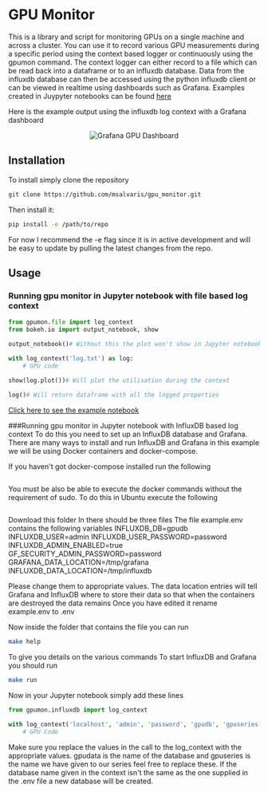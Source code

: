 # GPU Monitor
This is a library and script for monitoring GPUs on a single machine and across a cluster. You can use it to record various GPU measurements during a specific period using the context based logger or continuously using the gpumon command. The context logger can either record to a file which can be read back into a dataframe or to an influxdb database. Data from the influxdb database can then be accessed using the python influxdb client or can be viewed in realtime using dashboards such as Grafana. Examples created in Juypyter notebooks can be found [here]()


Here is the example output using the influxdb log context with a Grafana dashboard

<p align="center">
  <img src="static/gpu_dashboard.gif" alt="Grafana GPU Dashboard"/>
</p>


## Installation

To install simply clone the repository

```bash
git clone https://github.com/msalvaris/gpu_monitor.git
```

Then install it:
```bash
pip install -e /path/to/repo
```

For now I recommend the -e flag since it is in active development and 
will be easy to update by pulling the latest changes from the repo.

## Usage
### Running gpu monitor in Jupyter notebook with file based log context
```python
from gpumon.file import log_context
from bokeh.io import output_notebook, show

output_notebook()# Without this the plot won't show in Jupyter notebook

with log_context('log.txt') as log:
    # GPU code
    
show(log.plot())# Will plot the utilisation during the context

log()# Will return dataframe with all the logged properties
```
[Click here to see the example notebook]()

###Running gpu monitor in Jupyter notebook with InfluxDB based log context
To do this you need to set up an InfluxDB database and Grafana. There are many ways to install and run InfluxDB and Grafana in this example we will be using Docker containers and docker-compose.

If you haven't got docker-compose installed run the following
```bash

```
You must be also be able to execute the docker commands without the requirement of sudo. To do this in Ubuntu execute the following
```bash

```

Download this folder
In there should be three files
The file example.env contains the following variables
INFLUXDB_DB=gpudb
INFLUXDB_USER=admin
INFLUXDB_USER_PASSWORD=password
INFLUXDB_ADMIN_ENABLED=true
GF_SECURITY_ADMIN_PASSWORD=password
GRAFANA_DATA_LOCATION=/tmp/grafana
INFLUXDB_DATA_LOCATION=/tmp/influxdb

Please change them to appropriate values. The data location entries will tell Grafana and InfluxDB where to store their data so that when the containers are destroyed the data remains
Once you have edited it rename example.env to .env

Now inside the folder that contains the file you can run
```bash
make help
```
To give you details on the various commands
To start InfluxDB and Grafana you should run

```bash
make run
```

Now in your Jupyter notebook simply add these lines
```python
from gpumon.influxdb import log_context

with log_context('localhost', 'admin', 'password', 'gpudb', 'gpuseries'):
	# GPU Code

```

Make sure you replace the values in the call to the log_context with the appropriate values.
gpudata is the name of the database and gpuseries is the name we have given to our series feel free to replace these.
If the database name given in the context isn't the same as the one supplied in the .env file a new database will be created.